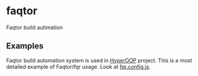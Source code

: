 # faqtor
Faqtor build autimation

## Examples

Faqtor build automation system is used in [HyperOOP](https://github.com/HyperOOP/hyperoop) project.
This is a most detailed example of Faqtor/fqr usage. Look at [fqr.config.js](https://github.com/HyperOOP/hyperoop/blob/master/build/fqr.config.js).